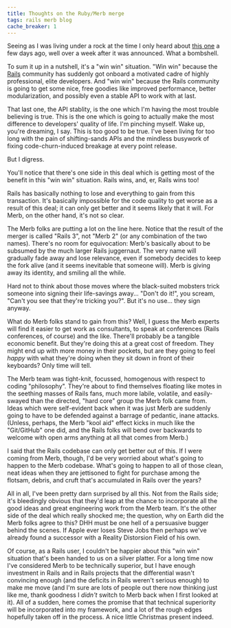 ```yaml
---
title: Thoughts on the Ruby/Merb merge
tags: rails merb blog
cache_breaker: 1
---
```


Seeing as I was living under a rock at the time I only heard about [this one](http://rubyonrails.org/merb) a few days ago, well over a week after it was announced. What a bombshell.

To sum it up in a nutshell, it's a "win win" situation. "Win win" because the [Rails](/wiki/Rails) community has suddenly got onboard a motivated cadre of highly professional, elite developers. And "win win" because the Rails community is going to get some nice, free goodies like improved performance, better modularization, and possibly even a stable API to work with at last.

That last one, the API stablity, is the one which I'm having the most trouble believing is true. This is the one which is going to actually make the most difference to developers' quality of life. I'm pinching myself. Wake up, you're dreaming, I say. This is too good to be true. I've been living for too long with the pain of shifting-sands APIs and the mindless busywork of fixing code-churn-induced breakage at every point release.

But I digress.

You'll notice that there's one side in this deal which is getting most of the benefit in this "win win" situation. Rails wins, and, er, Rails wins too!

Rails has basically nothing to lose and everything to gain from this transaction. It's basically impossible for the code quality to get worse as a result of this deal; it can only get better and it seems likely that it will. For Merb, on the other hand, it's not so clear.

The Merb folks are putting a lot on the line here. Notice that the result of the merger is called "Rails 3", not "Merb 2" (or any combination of the two names). There's no room for equivocation: Merb's basically about to be subsumed by the much larger Rails juggernaut. The very name will gradually fade away and lose relevance, even if somebody decides to keep the fork alive (and it seems inevitable that someone will). Merb is giving away its identity, and smiling all the while.

Hard not to think about those moves where the black-suited mobsters trick someone into signing their life-savings away... "Don't do it!", you scream, "Can't you see that they're tricking you?". But it's no use... they sign anyway.

What do Merb folks stand to gain from this? Well, I guess the Merb experts will find it easier to get work as consultants, to speak at conferences (Rails conferences, of course) and the like. There'll probably be a tangible economic benefit. But they're doing this at a great cost of freedom. They might end up with more money in their pockets, but are they going to feel *happy* with what they're doing when they sit down in front of their keyboards? Only time will tell.

The Merb team was tight-knit, focussed, homogenous with respect to coding "philosophy". They're about to find themselves floating like motes in the seething masses of Rails fans, much more labile, volatile, and easily-swayed than the directed, "hard core" group the Merb folk came from. Ideas which were self-evident back when it was just Merb are suddenly going to have to be defended against a barrage of pedantic, inane attacks. (Unless, perhaps, the Merb "kool aid" effect kicks in much like the "Git/GitHub" one did, and the Rails folks will bend over backwards to welcome with open arms anything at all that comes from Merb.)

I said that the Rails codebase can only get better out of this. If I were coming from Merb, though, I'd be very worried about what's going to happen to the Merb codebase. What's going to happen to all of those clean, neat ideas when they are jettisoned to fight for purchase among the flotsam, debris, and cruft that's accumulated in Rails over the years?

All in all, I've been pretty darn surprised by all this. Not from the Rails side; it's bleedingly obvious that they'd leap at the chance to incorporate all the good ideas and great engineering work from the Merb team. It's the other side of the deal which really shocked me; the question, why on Earth did the Merb folks agree to this? DHH must be one hell of a persuasive bugger behind the scenes. If Apple ever loses Steve Jobs then perhaps we've already found a successor with a Reality Distorsion Field of his own.

Of course, as a Rails user, I couldn't be happier about this "win win" situation that's been handed to us on a silver platter. For a long time now I've considered Merb to be technically superior, but I have enough investment in Rails and in Rails projects that the differential wasn't convincing enough (and the deficits in Rails weren't serious enough) to make me move (and I'm sure are lots of people out there now thinking just like me, thank goodness I *didn't* switch to Merb back when I first looked at it). All of a sudden, here comes the promise that that technical superiority will be incorporated into my framework, and a lot of the rough edges hopefully taken off in the process. A nice little Christmas present indeed.
